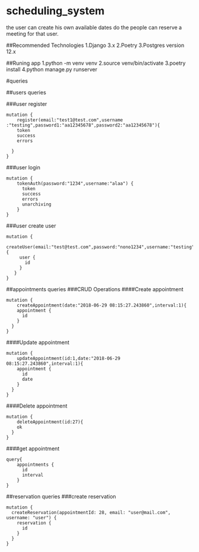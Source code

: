 # scheduling_system
the user can create his own available dates do the people can reserve a meeting for that user.


##Recommended Technologies
1.Django 3.x
2.Poetry
3.Postgres version 12.x 

##Runing app
1.python -m venv venv
2.source venv/bin/activate
3.poetry install
4.python manage.py runserver


#queries 

##users queries

###user register
```
mutation {
	register(email:"test1@test.com",username :"testing",password1:"aa12345678",password2:"aa12345678"){
    token
    success
    errors
    
  }
}
```

###user login
```
mutation {
	tokenAuth(password:"1234",username:"alaa") {
	  token
	  success
	  errors
	  unarchiving
	}
}
```


###user create user
```
mutation {
 	createUser(email:"test@test.com",password:"nono1234",username:"testing"){
     user {
       id
     }
   }
}
```


##appointments queries
###CRUD Operations
####Create appointment
```
mutation {
	createAppointment(date:"2018-06-29 08:15:27.243860",interval:1){
    appointment {
      id
    }
  }
}
```
####Update appointment
```
mutation {
	updateAppointment(id:1,date:"2018-06-29 08:15:27.243860",interval:1){
    appointment {
      id
      date
    }
  }
}
```
####Delete appointment
```
mutation {
	deleteAppointment(id:27){
    ok
  }
}
```
####get appointment
```
query{
    appointments {
      id
      interval
    }
}
```




##reservation queries
###create reservation 
```
mutation {
  createReservation(appointmentId: 28, email: "user@mail.com", username: "user") {
    reservation {
      id
    }
  }
}
```




